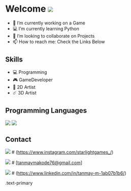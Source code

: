 # Welcome <img src="https://img.icons8.com/fluent/50/000000/github.png"/>

- 🔭 I’m currently working on a Game
- 💻 I’m currently learning Python
- 👯 I’m looking to collaborate on Projects
- 📫 How to reach me: Check the Links Below 

## Skills
* 💻 Programming    
* 🎮 GameDeveloper         
* 🎨 2D Artist 
* ☄️ 3D Artist

## Programming Languages
   
   <img src="https://img.icons8.com/dusk/64/000000/python.png"/> 
   
   <img src="https://img.icons8.com/dusk/64/000000/cs.png"/>      
   
## Contact
<img src="https://img.icons8.com/cute-clipart/64/000000/instagram-new.png"/>      # (https://www.instagram.com/starlightgames_/) 

<img src="https://img.icons8.com/plasticine/64/000000/gmail.png"/>         # [tanmaymakode76@gmail.com]


<img src="https://img.icons8.com/dusk/64/000000/linkedin.png"/>      # (https://www.linkedin.com/in/tanmay-m-1ab07b1b6/)



<p class="text-primary">.text-primary</p>
